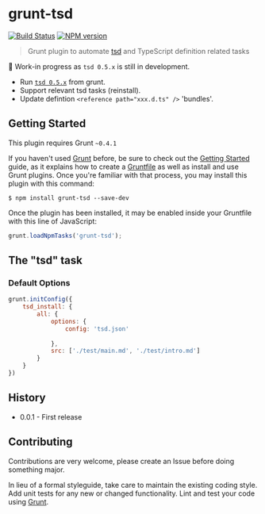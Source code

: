 # grunt-tsd

[![Build Status](https://secure.travis-ci.org/Bartvds/grunt-tsd.png?branch=master)](http://travis-ci.org/Bartvds/grunt-tsd) [![NPM version](https://badge.fury.io/js/grunt-tsd.png)](http://badge.fury.io/js/grunt-tsd)

> Grunt plugin to automate [tsd](https://github.com/DefinitelyTyped/tsd/) and TypeScript definition related tasks

:construction: Work-in progress as `tsd 0.5.x` is still in development.

* Run [`tsd 0.5.x`](https://github.com/DefinitelyTyped/tsd/) from grunt.
* Support relevant tsd tasks (reinstall).
* Update defintion `<reference path="xxx.d.ts" />` 'bundles'.

## Getting Started

This plugin requires Grunt `~0.4.1`

If you haven't used [Grunt](http://gruntjs.com/) before, be sure to check out the [Getting Started](http://gruntjs.com/getting-started) guide, as it explains how to create a [Gruntfile](http://gruntjs.com/sample-gruntfile) as well as install and use Grunt plugins. Once you're familiar with that process, you may install this plugin with this command:

```shell
$ npm install grunt-tsd --save-dev
```

Once the plugin has been installed, it may be enabled inside your Gruntfile with this line of JavaScript:

```js
grunt.loadNpmTasks('grunt-tsd');
```

## The "tsd" task       

### Default Options

```js
grunt.initConfig({
	tsd_install: {
		all: {
			options: {
				config: 'tsd.json'
         
			},
			src: ['./test/main.md', './test/intro.md']
		}
	}
})
```

## History

* 0.0.1 - First release

## Contributing

Contributions are very welcome, please create an Issue before doing something major.

In lieu of a formal styleguide, take care to maintain the existing coding style. Add unit tests for any new or changed functionality. Lint and test your code using [Grunt](http://gruntjs.com/).
